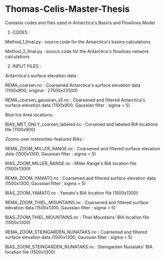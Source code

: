 # Thomas-Celis-Master-Thesis
Contains codes and files used in Antarctica's Basins and Flowlines Model


1. CODES : 

Method_1_final.py : source code for the Antarctica's basins calculations

Method_2_final.py : source code for the Antarctica's flowlines network calculations



2. INPUT FILES : 



Antarctica's surface elevation data :


  REMA_coarsen.nc : Coarsened Antarctica's surface elevation data (1100x900; original : 27500x22500)
  
  REMA_coarsen_gaussian_s5.nc : Coarsened and filtered Antarctica's surface elevation data (1100x900; Gaussian filter : sigma = 5)
  

Blue Ice Area locations : 


  BIAS_MET_ONLY_coarsen_labeled.nc : Corsened and labeled BIA locations file (1100x900)
  
  
  

 
Zooms over meteorites-featured BIAs :


 
  REMA_ZOOM_MILLER_RANGE.nc : Coarsened and filtered surface elevation data (1500x1300, Gaussian filter : sigma = 5)
  
  BIAS_ZOOM_MILLER_RANGE.nc : Miller Range's BIA location file (1500x1300)
  
  
  REMA_ZOOM_YAMATO.nc : Coarsened and filtered surface elevation data (1500x1300, Gaussian filter : sigma = 5)
  
  BIAS_ZOOM_YAMATO.nc : Yamato's BIA location file (1500x1300)
  
  
  REMA_ZOOM_THIEL_MOUNTAINS.nc : Coarsened and filtered surface elevation data (1500x1300, Gaussian filter : sigma = 5)
  
  BIAS_ZOOM_THIEL_MOUNTAINS.nc : Thiel Mountains' BIA location file (1500x1300)
  
  
  REMA_ZOOM_STEINGARDEN_NUNATAKS.nc : Coarsened and filtered surface elevation data (1500x1300, Gaussian filter : sigma = 5)
  
  BIAS_ZOOM_STEINGARDEN_NUNATAKS.nc : Steingarden Nunataks' BIA location file (1500x1300)

